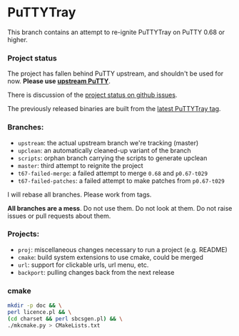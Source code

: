 # PuTTYTray

This branch contains an attempt to re-ignite PuTTYTray on PuTTY 0.68 or higher.

### Project status

The project has fallen behind PuTTY upstream, and shouldn't be used for now.
**Please use [upstream PuTTY](https://www.chiark.greenend.org.uk/~sgtatham/putty/latest.html)**.

There is discussion of the [project status on github issues](https://github.com/FauxFaux/PuTTYTray/issues/278).

The previously released binaries are built from the [latest PuTTYTray tag](https://github.com/FauxFaux/PuTTYTray/tree/p0.67-t029).

### Branches:

 * `upstream`: the actual upstream branch we're tracking (master)
 * `upclean`: an automatically cleaned-up variant of the branch
 * `scripts`: orphan branch carrying the scripts to generate upclean
 * `master`: third attempt to reignite the project
 * `t67-failed-merge`: a failed attempt to merge `0.68` and `p0.67-t029`
 * `t67-failed-patches`: a failed attempt to make patches from `p0.67-t029`

I will rebase all branches. Please work from tags.

**All branches are a mess**. Do not use them. Do not look at them.
Do not raise issues or pull requests about them.


### Projects:

 * `proj`: miscellaneous changes necessary to run a project (e.g. README)
 * `cmake`: build system extensions to use cmake, could be merged
 * `url`: support for clickable urls, url menu, etc.
 * `backport`: pulling changes back from the next release


### cmake

```bash
mkdir -p doc && \
perl licence.pl && \
(cd charset && perl sbcsgen.pl) && \
./mkcmake.py > CMakeLists.txt
```

